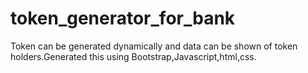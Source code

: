 # token_generator_for_bank
Token can be generated dynamically and data can be shown of token holders.Generated this using Bootstrap,Javascript,html,css.
